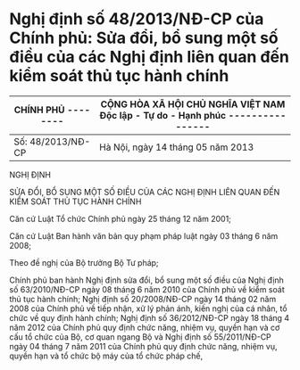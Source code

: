 # Nghị định số 48/2013/NĐ-CP của Chính phủ: Sửa đổi, bổ sung một số điều của các Nghị định liên quan đến kiểm soát thủ tục hành chính

| CHÍNH PHỦ -------- | CỘNG HÒA XÃ HỘI CHỦ NGHĨA VIỆT NAM Độc lập - Tự do - Hạnh phúc ---------------- |
|---|---|
| Số: 48/2013/NĐ-CP | Hà Nội, ngày 14 tháng 05 năm 2013 |

NGHỊ ĐỊNH

SỬA ĐỔI, BỔ SUNG MỘT SỐ ĐIỀU CỦA CÁC NGHỊ ĐỊNH LIÊN QUAN ĐẾN KIỂM SOÁT THỦ TỤC HÀNH CHÍNH

Căn cứ Luật Tổ chức Chính phủ ngày 25 tháng 12 năm 2001;

Căn cứ Luật Ban hành văn bản quy phạm pháp luật ngày 03 tháng 6 năm 2008;

Theo đề nghị của Bộ trưởng Bộ Tư pháp;

Chính phủ ban hành Nghị định sửa đổi, bổ sung một số điều của Nghị định số 63/2010/NĐ-CP ngày 08 tháng 6 năm 2010 của Chính phủ về kiểm soát thủ tục hành chính; Nghị định số 20/2008/NĐ-CP ngày 14 tháng 02 năm 2008 của Chính phủ về tiếp nhận, xử lý phản ánh, kiến nghị của cá nhân, tổ chức về quy định hành chính; Nghị định số 36/2012/NĐ-CP ngày 18 tháng 4 năm 2012 của Chính phủ quy định chức năng, nhiệm vụ, quyền hạn và cơ cấu tổ chức của Bộ, cơ quan ngang Bộ và Nghị định số 55/2011/NĐ-CP ngày 04 tháng 7 năm 2011 của Chính phủ quy định chức năng, nhiệm vụ, quyền hạn và tổ chức bộ máy của tổ chức pháp chế,